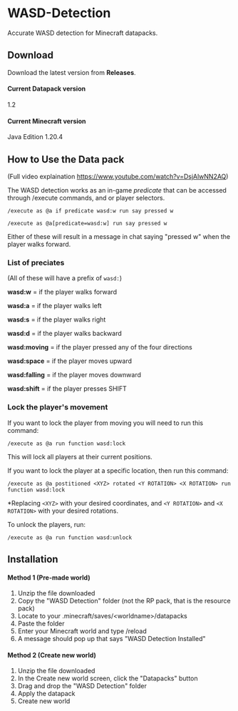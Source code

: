 # WASD-Detection
Accurate WASD detection for Minecraft datapacks.

## Download
Download the latest version from **Releases**.

#### Current Datapack version
1.2

#### Current Minecraft version
Java Edition 1.20.4

## How to Use the Data pack

(Full video explaination https://www.youtube.com/watch?v=DsjAlwNN2AQ)

The WASD detection works as an in-game *predicate* that can be accessed through /execute commands, and or player selectors.

```
/execute as @a if predicate wasd:w run say pressed w
```

```
/execute as @a[predicate=wasd:w] run say pressed w
```
Either of these will result in a message in chat saying "pressed w" when the player walks forward.

### List of preciates
(All of these will have a prefix of `wasd:`)

**wasd:w** = if the player walks forward

**wasd:a** = if the player walks left

**wasd:s** = if the player walks right

**wasd:d** = if the player walks backward

**wasd:moving** = if the player pressed any of the four directions

**wasd:space** = if the player moves upward

**wasd:falling** = if the player moves downward

**wasd:shift** = if the player presses SHIFT

### Lock the player's movement

If you want to lock the player from moving you will need to run this command:
```
/execute as @a run function wasd:lock
```
This will lock all players at their current positions.

If you want to lock the player at a specific location, then run this command:
```
/execute as @a postitioned <XYZ> rotated <Y ROTATION> <X ROTATION> run function wasd:lock
```
*Replacing `<XYZ>` with your desired coordinates, and `<Y ROTATION>` and `<X ROTATION>` with your desired rotations.

To unlock the players, run:
```
/execute as @a run function wasd:unlock
```

## Installation

#### Method 1 (Pre-made world)
1. Unzip the file downloaded
2. Copy the "WASD Detection" folder (not the RP pack, that is the resource pack)
3. Locate to your .minecraft/saves/\<worldname\>/datapacks
4. Paste the folder
5. Enter your Minecraft world and type /reload
6. A message should pop up that says "WASD Detection Installed"

#### Method 2 (Create new world)
1. Unzip the file downloaded
2. In the Create new world screen, click the "Datapacks" button
3. Drag and drop the "WASD Detection" folder
4. Apply the datapack
5. Create new world
